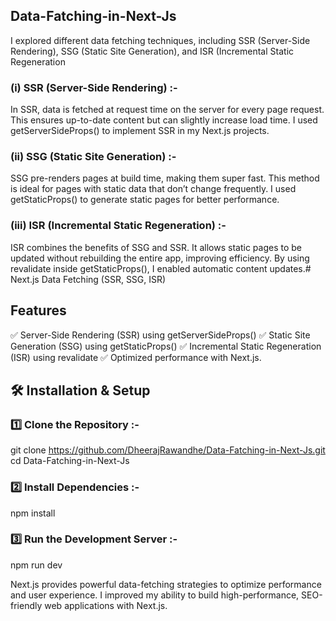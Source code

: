 ## Data-Fatching-in-Next-Js

I explored different data fetching techniques, including SSR (Server-Side Rendering), SSG (Static Site Generation), and ISR (Incremental Static Regeneration

### (i) SSR (Server-Side Rendering) :-
 In SSR, data is fetched at request time on the server for every page request. This ensures up-to-date content but can slightly increase load time. I used getServerSideProps() to implement SSR in my Next.js projects.

### (ii)  SSG (Static Site Generation) :-
 SSG pre-renders pages at build time, making them super fast. This method is ideal for pages with static data that don’t change frequently. I used getStaticProps() to generate static pages for better performance.

### (iii)  ISR (Incremental Static Regeneration) :-
 ISR combines the benefits of SSG and SSR. It allows static pages to be updated without rebuilding the entire app, improving efficiency. By using revalidate inside getStaticProps(), I enabled automatic content updates.# Next.js Data Fetching (SSR, SSG, ISR)  

## Features  
✅ Server-Side Rendering (SSR) using getServerSideProps()
✅ Static Site Generation (SSG) using getStaticProps()
✅ Incremental Static Regeneration (ISR) using revalidate
✅ Optimized performance with Next.js.

## 🛠 Installation & Setup

### 1️⃣ Clone the Repository :-
git clone https://github.com/DheerajRawandhe/Data-Fatching-in-Next-Js.git
cd Data-Fatching-in-Next-Js

### 2️⃣ Install Dependencies :-
npm install

### 3️⃣ Run the Development Server :-
npm run dev 

Next.js provides powerful data-fetching strategies to optimize performance and user experience.
I improved my ability to build high-performance, SEO-friendly web applications with Next.js.
